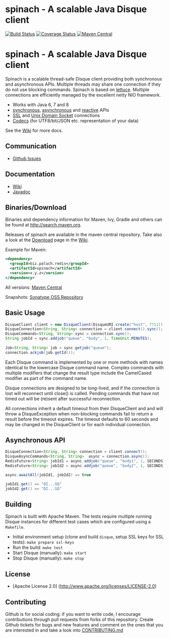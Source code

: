 spinach - A scalable Java Disque client
======================================


[![Build Status](https://travis-ci.org/mp911de/spinach.svg)](https://travis-ci.org/mp911de/spinach) [![Coverage Status](https://coveralls.io/repos/mp911de/spinach/badge.svg?branch=master)](https://coveralls.io/r/mp911de/spinach?branch=master) [![Maven Central](https://maven-badges.herokuapp.com/maven-central/biz.paluch.redis/spinach/badge.svg)](https://maven-badges.herokuapp.com/maven-central/biz.paluch.redis/spinach)

spinach - A scalable Java Disque client
=============

Spinach is a scalable thread-safe Disque client providing both synchronous and
asynchronous APIs. Multiple threads may share one connection if they do not use blocking commands. Spinach is based on
[lettuce](https://github.com/mp911de/lettuce).
Multiple connections are efficiently managed by the excellent netty NIO
framework.

* Works with Java 6, 7 and 8
* [synchronous](https://github.com/mp911de/spinach/wiki/Basic-usage), [asynchronous](https://github.com/mp911de/spinach/wiki/Asynchronous-API) and [reactive](https://github.com/mp911de/spinach/wiki/Reactive-API) APIs
* [SSL](https://github.com/mp911de/spinach/wiki/SSL-Connections) and [Unix Domain Socket](https://github.com/mp911de/spinach/wiki/Unix-Domain-Sockets) connections
* [Codecs](https://github.com/mp911de/lettuce/wiki/Codecs) (for UTF8/bit/JSON etc. representation of your data)

See the [Wiki](https://github.com/mp911de/spinach/wiki) for more docs.

Communication
---------------

* [Github Issues](https://github.com/mp911de/spinach/issues)


Documentation
---------------

* [Wiki](https://github.com/mp911de/spinach/wiki)
* [Javadoc](http://spinach.paluch.biz/docs/api/releases/latest/)

Binaries/Download
----------------

Binaries and dependency information for Maven, Ivy, Gradle and others can be found at http://search.maven.org.

Releases of spinach are available in the maven central repository. Take also a look at the [Download](https://github.com/mp911de/spinach/wiki/Download) page in the [Wiki](https://github.com/mp911de/lettuce/wiki).

Example for Maven:

```xml
<dependency>
  <groupId>biz.paluch.redis</groupId>
  <artifactId>spinach</artifactId>
  <version>x.y.z</version>
</dependency>
```

All versions: [Maven Central](http://search.maven.org/#search%7Cga%7C1%7Cg%3A%22biz.paluch.redis%22%20AND%20a%3A%spinach%22)

Snapshots: [Sonatype OSS Repository](https://oss.sonatype.org/#nexus-search;gav~biz.paluch.redis~spinach~~~) 


Basic Usage
-----------

```java
DisqueClient client = new DisqueClient(DisqueURI.create("host", 7711));
DisqueConnection<String, String> connection = client.connect().sync();
DisqueCommands<String, String> sync = connection.sync();
String jobId = sync.addjob("queue", "body", 1, TimeUnit.MINUTES);
  
Job<String, String> job = sync.getjob("queue");
connection.ackjob(job.getId());
```

Each Disque command is implemented by one or more methods with names identical
to the lowercase Disque command name. Complex commands with multiple modifiers
that change the result type include the CamelCased modifier as part of the
command name.

Disque connections are designed to be long-lived, and if the connection is lost
will reconnect until close() is called. Pending commands that have not timed
out will be (re)sent after successful reconnection.

All connections inherit a default timeout from their DisqueClient and
and will throw a DisqueException when non-blocking commands fail to return a
result before the timeout expires. The timeout defaults to 60 seconds and
may be changed in the DisqueClient or for each individual connection.

Asynchronous API
------------------------

```java
DisqueConnection<String, String> connection = client.connect();
DisqueAsyncCommands<String, String>  async = connection.async();
RedisFuture<String> jobId1 = async.addjob("queue", "body1", 1, SECONDS);
RedisFuture<String> jobId2 = async.addjob("queue", "body2", 1, SECONDS);

async.awaitAll(jobId1, jobId2) == true

jobId1.get() == "DI...SQ"
jobId2.get() == "DI...SQ"
 ```

Building
-----------

Spinach is built with Apache Maven. The tests require multiple running Disque instances for different test cases which
are configured using a ```Makefile```.

* Initial environment setup (clone and build `disque`, setup SSL keys for SSL tests): ```make prepare ssl-keys```
* Run the build: ```make test```
* Start Disque (manually): ```make start```
* Stop Disque (manually): ```make stop```

License
-------

* [Apache License 2.0] (http://www.apache.org/licenses/LICENSE-2.0)

Contributing
-------

Github is for social coding: if you want to write code, I encourage contributions through pull requests from forks of this repository. 
Create Github tickets for bugs and new features and comment on the ones that you are interested in and take a look into [CONTRIBUTING.md](https://github.com/mp911de/spinach/tree/master/CONTRIBUTING.md)

